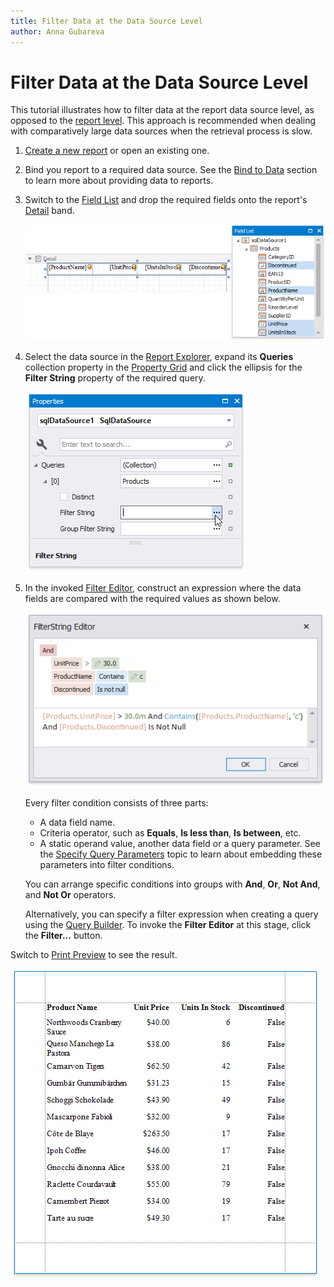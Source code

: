 ```yaml
---
title: Filter Data at the Data Source Level
author: Anna Gubareva
---
```

# Filter Data at the Data Source Level

This tutorial illustrates how to filter data at the report data source level, as opposed to the [report level](filter-data-at-the-report-level.md). This approach is recommended when dealing with comparatively large data sources when the retrieval process is slow.

1. [Create a new report](../../add-new-reports.md) or open an existing one.

2. Bind you report to a required data source. See the [Bind to Data](../../bind-to-data.md) section to learn more about providing data to reports.

3. Switch to the [Field List](../../report-designer-tools/ui-panels/field-list.md) and drop the required fields onto the report's [Detail](../../introduction-to-banded-reports.md) band.

    ![](../../../../../images/eurd-win-filter-data-drop-fields.png)



4. Select the data source in the [Report Explorer](../../report-designer-tools/ui-panels/report-explorer.md), expand its **Queries** collection property in the [Property Grid](../../report-designer-tools/ui-panels/property-grid-tabbed-view.md) and click the ellipsis for the **Filter String** property of the required query.

    ![](../../../../../images/eurd-win-filer-data-source-filter-string-property.png)

5. In the invoked [Filter Editor](/interface-elements-for-desktop/articles//filter-editor.md), construct an expression where the data fields are compared with the required values as shown below.

    ![](../../../../../images/eurd-win-filer-data-source-filter-string.png)

    Every filter condition consists of three parts:
    * A data field name.
    * Criteria operator, such as **Equals**, **Is less than**, **Is between**, etc.
    * A static operand value, another data field or a query parameter. See the [Specify Query Parameters](../../bind-to-data/specify-query-parameters.md) topic to learn about embedding these parameters into filter conditions.

    You can arrange specific conditions into groups with **And**, **Or**, **Not And**, and **Not Or** operators.

    Alternatively, you can specify a filter expression when creating a query using the [Query Builder](../../report-designer-tools/query-builder.md). To invoke the **Filter Editor** at this stage, click the **Filter...** button.

Switch to [Print Preview](../../preview-print-and-export-reports.md) to see the result.

![](../../../../../images/eurd-win-filer-data-source-result.png)
